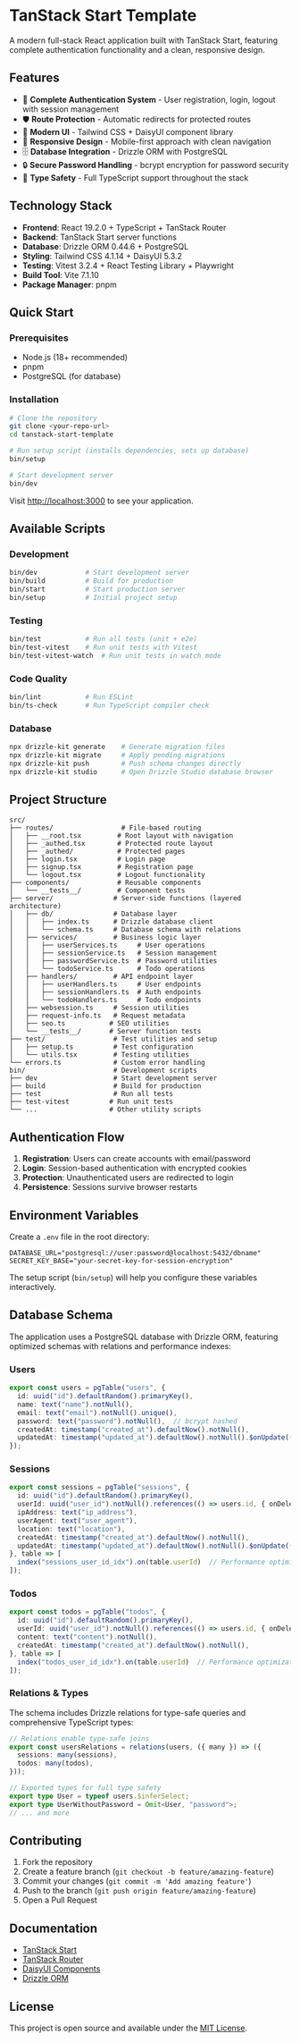 # TanStack Start Template

A modern full-stack React application built with TanStack Start, featuring complete authentication functionality and a clean, responsive design.

## Features

- 🔐 **Complete Authentication System** - User registration, login, logout with session management
- 🛡️ **Route Protection** - Automatic redirects for protected routes
- 🎨 **Modern UI** - Tailwind CSS + DaisyUI component library
- 📱 **Responsive Design** - Mobile-first approach with clean navigation
- 🗄️ **Database Integration** - Drizzle ORM with PostgreSQL
- 🔒 **Secure Password Handling** - bcrypt encryption for password security
- 🧩 **Type Safety** - Full TypeScript support throughout the stack

## Technology Stack

- **Frontend**: React 19.2.0 + TypeScript + TanStack Router
- **Backend**: TanStack Start server functions
- **Database**: Drizzle ORM 0.44.6 + PostgreSQL
- **Styling**: Tailwind CSS 4.1.14 + DaisyUI 5.3.2
- **Testing**: Vitest 3.2.4 + React Testing Library + Playwright
- **Build Tool**: Vite 7.1.10
- **Package Manager**: pnpm

## Quick Start

### Prerequisites

- Node.js (18+ recommended)
- pnpm
- PostgreSQL (for database)

### Installation

```bash
# Clone the repository
git clone <your-repo-url>
cd tanstack-start-template

# Run setup script (installs dependencies, sets up database)
bin/setup

# Start development server
bin/dev
```

Visit [http://localhost:3000](http://localhost:3000) to see your application.

## Available Scripts

### Development
```bash
bin/dev            # Start development server
bin/build          # Build for production
bin/start          # Start production server
bin/setup          # Initial project setup
```

### Testing
```bash
bin/test           # Run all tests (unit + e2e)
bin/test-vitest    # Run unit tests with Vitest
bin/test-vitest-watch  # Run unit tests in watch mode
```

### Code Quality
```bash
bin/lint           # Run ESLint
bin/ts-check       # Run TypeScript compiler check
```

### Database
```bash
npx drizzle-kit generate    # Generate migration files
npx drizzle-kit migrate     # Apply pending migrations
npx drizzle-kit push        # Push schema changes directly
npx drizzle-kit studio      # Open Drizzle Studio database browser
```

## Project Structure

```
src/
├── routes/                 # File-based routing
│   ├── __root.tsx         # Root layout with navigation
│   ├── _authed.tsx        # Protected route layout
│   ├── _authed/           # Protected pages
│   ├── login.tsx          # Login page
│   ├── signup.tsx         # Registration page
│   └── logout.tsx         # Logout functionality
├── components/            # Reusable components
│   └── __tests__/         # Component tests
├── server/               # Server-side functions (layered architecture)
│   ├── db/               # Database layer
│   │   ├── index.ts      # Drizzle database client
│   │   └── schema.ts     # Database schema with relations
│   ├── services/         # Business logic layer
│   │   ├── userServices.ts     # User operations
│   │   ├── sessionService.ts   # Session management
│   │   ├── passwordService.ts  # Password utilities
│   │   └── todoService.ts      # Todo operations
│   ├── handlers/         # API endpoint layer
│   │   ├── userHandlers.ts     # User endpoints
│   │   ├── sessionHandlers.ts  # Auth endpoints
│   │   └── todoHandlers.ts     # Todo endpoints
│   ├── websession.ts     # Session utilities
│   ├── request-info.ts   # Request metadata
│   ├── seo.ts           # SEO utilities
│   └── __tests__/       # Server function tests
├── test/                 # Test utilities and setup
│   ├── setup.ts          # Test configuration
│   └── utils.tsx         # Testing utilities
└── errors.ts             # Custom error handling
bin/                      # Development scripts
├── dev                   # Start development server
├── build                 # Build for production
├── test                  # Run all tests
├── test-vitest          # Run unit tests
└── ...                  # Other utility scripts
```

## Authentication Flow

1. **Registration**: Users can create accounts with email/password
2. **Login**: Session-based authentication with encrypted cookies
3. **Protection**: Unauthenticated users are redirected to login
4. **Persistence**: Sessions survive browser restarts

## Environment Variables

Create a `.env` file in the root directory:

```env
DATABASE_URL="postgresql://user:password@localhost:5432/dbname"
SECRET_KEY_BASE="your-secret-key-for-session-encryption"
```

The setup script (`bin/setup`) will help you configure these variables interactively.

## Database Schema

The application uses a PostgreSQL database with Drizzle ORM, featuring optimized schemas with relations and performance indexes:

### Users
```typescript
export const users = pgTable("users", {
  id: uuid("id").defaultRandom().primaryKey(),
  name: text("name").notNull(),
  email: text("email").notNull().unique(),
  password: text("password").notNull(),  // bcrypt hashed
  createdAt: timestamp("created_at").defaultNow().notNull(),
  updatedAt: timestamp("updated_at").defaultNow().notNull().$onUpdate(() => new Date()),
});
```

### Sessions
```typescript
export const sessions = pgTable("sessions", {
  id: uuid("id").defaultRandom().primaryKey(),
  userId: uuid("user_id").notNull().references(() => users.id, { onDelete: "cascade" }),
  ipAddress: text("ip_address"),
  userAgent: text("user_agent"),
  location: text("location"),
  createdAt: timestamp("created_at").defaultNow().notNull(),
  updatedAt: timestamp("updated_at").defaultNow().notNull().$onUpdate(() => new Date()),
}, table => [
  index("sessions_user_id_idx").on(table.userId)  // Performance optimization
]);
```

### Todos
```typescript
export const todos = pgTable("todos", {
  id: uuid("id").defaultRandom().primaryKey(),
  userId: uuid("user_id").notNull().references(() => users.id, { onDelete: "cascade" }),
  content: text("content").notNull(),
  createdAt: timestamp("created_at").defaultNow().notNull(),
}, table => [
  index("todos_user_id_idx").on(table.userId)  // Performance optimization
]);
```

### Relations & Types
The schema includes Drizzle relations for type-safe queries and comprehensive TypeScript types:
```typescript
// Relations enable type-safe joins
export const usersRelations = relations(users, ({ many }) => ({
  sessions: many(sessions),
  todos: many(todos),
}));

// Exported types for full type safety
export type User = typeof users.$inferSelect;
export type UserWithoutPassword = Omit<User, "password">;
// ... and more
```

## Contributing

1. Fork the repository
2. Create a feature branch (`git checkout -b feature/amazing-feature`)
3. Commit your changes (`git commit -m 'Add amazing feature'`)
4. Push to the branch (`git push origin feature/amazing-feature`)
5. Open a Pull Request

## Documentation

- [TanStack Start](https://tanstack.com/start)
- [TanStack Router](https://tanstack.com/router)
- [DaisyUI Components](https://daisyui.com/docs/v5/)
- [Drizzle ORM](https://orm.drizzle.team/docs/overview)

## License

This project is open source and available under the [MIT License](LICENSE).
